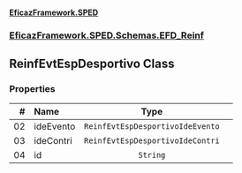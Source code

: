 #### [EficazFramework.SPED](EficazFrameworkSPED.md 'EficazFramework SPED')
### [EficazFramework.SPED.Schemas.EFD_Reinf](EficazFramework.SPED.Schemas.EFD_Reinf.md 'EficazFramework.SPED.Schemas.EFD_Reinf')

## ReinfEvtEspDesportivo Class
### Properties

| # | Name | Type | |
| ---: | :--- | :---: | :--- |
| 02 | ideEvento | `ReinfEvtEspDesportivoIdeEvento` |  |
| 03 | ideContri | `ReinfEvtEspDesportivoIdeContri` |  |
| 04 | id | `String` |  |
